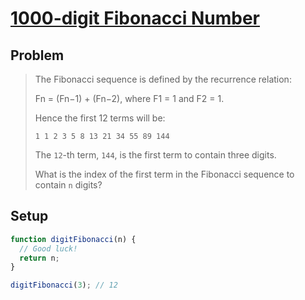 # [1000-digit Fibonacci Number](https://www.freecodecamp.org/learn/coding-interview-prep/project-euler/problem-25-1000-digit-fibonacci-number)

## Problem

> The Fibonacci sequence is defined by the recurrence relation:
>
> Fn = (Fn−1) + (Fn−2), where F1 = 1 and F2 = 1.
>
> Hence the first 12 terms will be:
>
> `1 1 2 3 5 8 13 21 34 55 89 144`
>
> The `12`-th term, `144`, is the first term to contain three digits.
>
> What is the index of the first term in the Fibonacci sequence to contain `n` digits?

## Setup

```js
function digitFibonacci(n) {
  // Good luck!
  return n;
}

digitFibonacci(3); // 12
```
